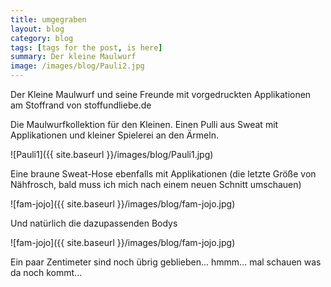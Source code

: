 ```yaml
---
title: umgegraben
layout: blog
category: blog
tags: [tags for the post, is here]  
summary: Der kleine Maulwurf
image: /images/blog/Pauli2.jpg
---
```

Der Kleine Maulwurf und seine Freunde mit vorgedruckten Applikationen am Stoffrand von stoffundliebe.de

Die Maulwurfkollektion für den Kleinen. Einen Pulli aus Sweat mit Applikationen und kleiner Spielerei an den Ärmeln.

![Pauli1]({{ site.baseurl }}/images/blog/Pauli1.jpg)

 Eine braune Sweat-Hose ebenfalls mit Applikationen (die letzte Größe von Nähfrosch, bald muss ich mich nach einem neuen Schnitt umschauen)

![fam-jojo]({{ site.baseurl }}/images/blog/fam-jojo.jpg)

Und natürlich die dazupassenden Bodys 

![fam-jojo]({{ site.baseurl }}/images/blog/fam-jojo.jpg)

Ein paar Zentimeter sind noch übrig geblieben... hmmm... mal schauen was da noch kommt...